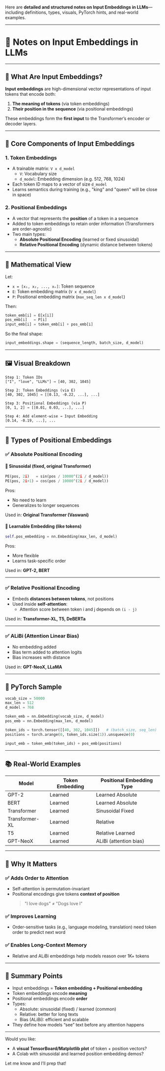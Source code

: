Here are **detailed and structured notes on Input Embeddings in LLMs**—including definitions, types, visuals, PyTorch hints, and real-world examples.

---

# 📘 Notes on Input Embeddings in LLMs

---

## 🔹 What Are Input Embeddings?

**Input embeddings** are high-dimensional vector representations of input tokens that encode both:

1. **The meaning of tokens** (via token embeddings)
2. **Their position in the sequence** (via positional embeddings)

These embeddings form the **first input** to the Transformer’s encoder or decoder layers.

---

## 🧱 Core Components of Input Embeddings

### 1. **Token Embeddings**
- A trainable matrix: `V x d_model`
  - `V`: Vocabulary size
  - `d_model`: Embedding dimension (e.g. 512, 768, 1024)
- Each token ID maps to a vector of size `d_model`
- Learns semantics during training (e.g., "king" and "queen" will be close in space)

### 2. **Positional Embeddings**
- A vector that represents the **position** of a token in a sequence
- Added to token embeddings to retain order information (Transformers are order-agnostic)
- Two main types:
  - **Absolute Positional Encoding** (learned or fixed sinusoidal)
  - **Relative Positional Encoding** (dynamic distance between tokens)

---

## 🧮 Mathematical View

Let:
- `x = [x₁, x₂, ..., xₙ]`: Token sequence
- `E`: Token embedding matrix (`V x d_model`)
- `P`: Positional embedding matrix (`max_seq_len x d_model`)

Then:

```python
token_emb[i] = E[x[i]]
pos_emb[i]   = P[i]
input_emb[i] = token_emb[i] + pos_emb[i]
```

So the final shape:
```python
input_embeddings.shape = (sequence_length, batch_size, d_model)
```

---

## 🖼️ Visual Breakdown

```
Step 1: Token IDs
["I", "love", "LLMs"] → [40, 302, 1045]

Step 2: Token Embeddings (via E)
[40, 302, 1045] → [[0.13, -0.22, ...], ...]

Step 3: Positional Embeddings (via P)
[0, 1, 2] → [[0.01, 0.03, ...], ...]

Step 4: Add element-wise → Input Embedding
[0.14, -0.19, ...], ...
```

---

## 📘 Types of Positional Embeddings

### ✅ Absolute Positional Encoding

#### 🔹 Sinusoidal (fixed, original Transformer)
```python
PE(pos, 2i)   = sin(pos / 10000^(2i / d_model))
PE(pos, 2i+1) = cos(pos / 10000^(2i / d_model))
```

Pros:
- No need to learn
- Generalizes to longer sequences

Used in: **Original Transformer (Vaswani)**

#### 🔹 Learnable Embedding (like tokens)
```python
self.pos_embedding = nn.Embedding(max_len, d_model)
```

Pros:
- More flexible
- Learns task-specific order

Used in: **GPT-2, BERT**

---

### ✅ Relative Positional Encoding

- Embeds **distances between tokens**, not positions
- Used inside **self-attention**:
  - Attention score between token i and j depends on `(i - j)`

Used in: **Transformer-XL, T5, DeBERTa**

---

### ✅ ALiBi (Attention Linear Bias)

- No embedding added
- Bias term added to attention logits
- Bias increases with distance

Used in: **GPT-NeoX, LLaMA**

---

## 🔄 PyTorch Sample

```python
vocab_size = 50000
max_len = 512
d_model = 768

token_emb = nn.Embedding(vocab_size, d_model)
pos_emb = nn.Embedding(max_len, d_model)

token_ids = torch.tensor([[40, 302, 1045]])   # (batch_size, seq_len)
positions = torch.arange(0, token_ids.size(1)).unsqueeze(0)

input_emb = token_emb(token_ids) + pos_emb(positions)
```

---

## 📚 Real-World Examples

| Model        | Token Embedding | Positional Embedding Type |
|--------------|------------------|----------------------------|
| GPT-2        | Learned           | Learned Absolute           |
| BERT         | Learned           | Learned Absolute           |
| Transformer  | Learned           | Sinusoidal Fixed           |
| Transformer-XL | Learned         | Relative                   |
| T5           | Learned           | Relative Learned           |
| GPT-NeoX     | Learned           | ALiBi (attention bias)     |

---

## 🧠 Why It Matters

### ✅ Adds Order to Attention
- Self-attention is permutation-invariant
- Positional encodings give tokens **context of position**
  > "I love dogs" ≠ "Dogs love I"

### ✅ Improves Learning
- Order-sensitive tasks (e.g., language modeling, translation) need token order to predict next word

### ✅ Enables Long-Context Memory
- Relative and ALiBi embeddings help models reason over 1K+ tokens

---

## 📝 Summary Points

- Input embeddings = **Token embedding + Positional embedding**
- Token embeddings encode **meaning**
- Positional embeddings encode **order**
- Types:
  - Absolute: sinusoidal (fixed) / learned (common)
  - Relative: better for long texts
  - Bias (ALiBi): efficient and scalable
- They define how models “see” text before any attention happens

---

Would you like:
- A **visual TensorBoard/Matplotlib plot** of token + position vectors?
- A Colab with sinusoidal and learned position embedding demos?

Let me know and I’ll prep that!

